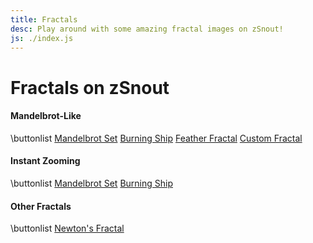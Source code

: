 ```yaml
---
title: Fractals
desc: Play around with some amazing fractal images on zSnout!
js: ./index.js
---
```


# Fractals on zSnout

#### Mandelbrot-Like

\buttonlist
[Mandelbrot Set](/mandelbrot/)
[Burning Ship](/burningship/)
[Feather Fractal](/feather/)
[Custom Fractal](/fractal/)

#### Instant Zooming

\buttonlist
[Mandelbrot Set](/mandelbrot/webgl/)
[Burning Ship](/burningship/webgl/)

#### Other Fractals

\buttonlist
[Newton's Fractal](/newton/)
